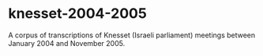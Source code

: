 # knesset-2004-2005
A corpus of transcriptions of Knesset (Israeli parliament) meetings between January 2004 and November 2005.

